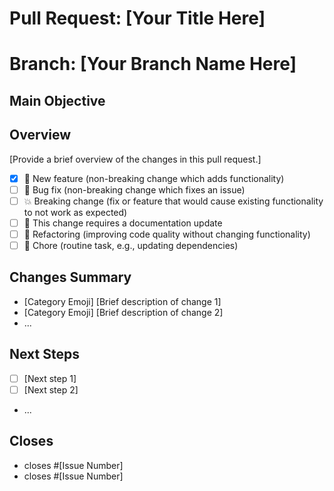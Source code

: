# Pull Request: [Your Title Here]
# Branch: [Your Branch Name Here]

## Main Objective


## Overview
[Provide a brief overview of the changes in this pull request.]
- [x] :rocket: New feature (non-breaking change which adds functionality)
- [ ] :bug: Bug fix (non-breaking change which fixes an issue)
- [ ] :boom: Breaking change (fix or feature that would cause existing functionality to not work as expected)
- [ ] :memo: This change requires a documentation update
- [ ] :hammer: Refactoring (improving code quality without changing functionality)
- [ ] :wrench: Chore (routine task, e.g., updating dependencies)

## Changes Summary
<!-- Use emojis relevant to the changes -->
<!-- Examples:
📚 Data Integration
🔗 Knowledge Graph Enhancements
📦 Dataset Management
🧠 Model Handling
🔍 Parsing/Extraction Improvements
🛠️ Development Improvements (Tests, Dependencies, etc.)
-->
- [Category Emoji] [Brief description of change 1]
- [Category Emoji] [Brief description of change 2]
- ...

## Next Steps
<!-- Optional: Outline potential future work or follow-up tasks related to this PR -->
- [ ] [Next step 1]
- [ ] [Next step 2]
- ...

## Closes
<!-- Link to relevant issues, e.g., closes #47 -->
- closes #[Issue Number]
- closes #[Issue Number] 